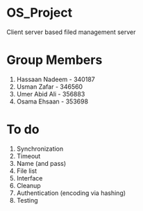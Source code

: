 # OS_Project
 Client server based filed management server

# Group Members
1. Hassaan Nadeem - 340187
2. Usman Zafar - 346560
3. Umer Abid Ali - 356883
4. Osama Ehsaan - 353698

# To do
1. Synchronization
2. Timeout
3. Name (and pass)
4. File list
5. Interface
6. Cleanup
7. Authentication (encoding via hashing)
8. Testing